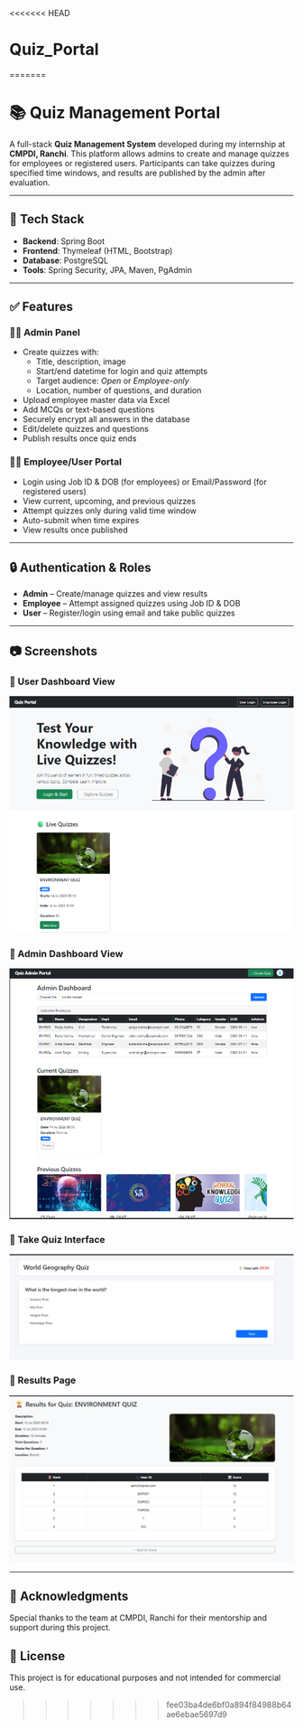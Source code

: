 <<<<<<< HEAD
# Quiz_Portal
=======
# 📚 Quiz Management Portal

A full-stack **Quiz Management System** developed during my internship at **CMPDI, Ranchi**. This platform allows admins to create and manage quizzes for employees or registered users. Participants can take quizzes during specified time windows, and results are published by the admin after evaluation.

---

## 🚀 Tech Stack

- **Backend**: Spring Boot  
- **Frontend**: Thymeleaf (HTML, Bootstrap)  
- **Database**: PostgreSQL  
- **Tools**: Spring Security, JPA, Maven, PgAdmin  

---

## ✅ Features

### 👩‍💼 Admin Panel
- Create quizzes with:
  - Title, description, image
  - Start/end datetime for login and quiz attempts
  - Target audience: *Open* or *Employee-only*
  - Location, number of questions, and duration
- Upload employee master data via Excel
- Add MCQs or text-based questions
- Securely encrypt all answers in the database
- Edit/delete quizzes and questions
- Publish results once quiz ends

### 🧑‍💻 Employee/User Portal
- Login using Job ID & DOB (for employees) or Email/Password (for registered users)
- View current, upcoming, and previous quizzes
- Attempt quizzes only during valid time window
- Auto-submit when time expires
- View results once published

---

## 🔒 Authentication & Roles

- **Admin** – Create/manage quizzes and view results  
- **Employee** – Attempt assigned quizzes using Job ID & DOB  
- **User** – Register/login using email and take public quizzes

---

## 📷 Screenshots
### 🔹 User Dashboard View
![Dashboard](quiz/uploads/home-page.png)

### 🔹 Admin Dashboard View
![Dashboard](quiz/uploads/ADMIN-HOME-FINAL.png)

### 🔹 Take Quiz Interface
![Take Quiz](quiz/uploads/take-quiz.png)

### 🔹 Results Page
![Results](quiz/uploads/view-result.png)


---

## 🙌 Acknowledgments
Special thanks to the team at CMPDI, Ranchi for their mentorship and support during this project.

## 📜 License
This project is for educational purposes and not intended for commercial use.
>>>>>>> fee03ba4de6bf0a894f84988b64ae6ebae5697d9
